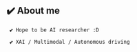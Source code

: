 ## ✔️ About me 
     💕 Hope to be AI researcher :D      
  
     💕 XAI / Multimodal / Autonomous driving

<!-- ## ✔️ Projects 📈📊

|Perpose|Year|Name|Result|
|:-----:|------|--------------|:-----:|
|Contest👩🏻‍💻|2020|[Kakao Arena](https://github.com/daeunni/kakao-arena)|TOP 2%|
|   |2020|[금융 빅데이터 페스티벌](https://github.com/daeunni/Insurance-contest)|최종 1위|
|   |2021|[디지털 산업혁신 빅데이터 공모전](https://github.com/daeunni/KED_Project)|2위(우수상)|
|Project👩🏻‍💻|2021|AI hometrainer using Pose Estimation|   |
|         |2021|[Quant Analysis](https://github.com/daeunni/Quant-Analysis)|    |
|Research👩🏻‍💻|2021|Domain Generalization experiments|    |
|           |2021|Colorization projects experiments|under review   |
|           |2021|Trajectory prediction|under review   |
|           |2021|Multitask learning|present   | -->


